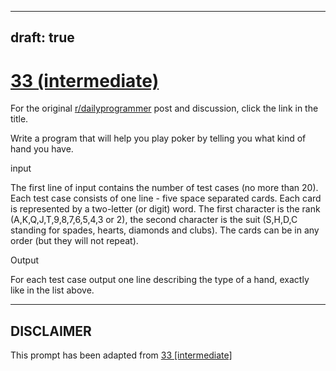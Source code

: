 ---
draft: true
----

# [33 (intermediate)](https://www.reddit.com/r/dailyprogrammer/comments/rl3g1/3302012_challenge_33_intermediate/)

For the original [r/dailyprogrammer](https://www.reddit.com/r/dailyprogrammer/) post and discussion, click the link in the title.

Write a program that will help you play poker by telling you what kind of hand you have.

input

The first line of input contains the number of test cases (no more than 20). Each test case consists of one line - five space separated cards. Each card is represented by a two-letter (or digit) word. The first character is the rank (A,K,Q,J,T,9,8,7,6,5,4,3 or 2), the second character is the suit (S,H,D,C standing for spades, hearts, diamonds and clubs). The cards can be in any order (but they will not repeat).

Output

For each test case output one line describing the type of a hand, exactly like in the list above.


----
## **DISCLAIMER**
This prompt has been adapted from [33 [intermediate]](https://www.reddit.com/r/dailyprogrammer/comments/rl3g1/3302012_challenge_33_intermediate/
)

